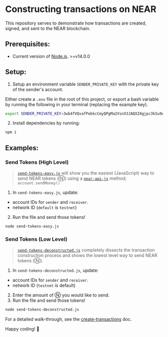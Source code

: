 Constructing transactions on NEAR
===

This repository serves to demonstrate how transactions are created, signed, and sent to the NEAR blockchain. 

## Prerequisites:

- Current version of [Node.js](https://nodejs.org/). >=v14.0.0

## Setup:

1) Setup an environment variable `SENDER_PRIVATE_KEY` with the private key of the sender's account.

Either create a `.env` file in the root of this project, or export a bash variable by running the following in your terminal (replacing the example key).

```bash
export SENDER_PRIVATE_KEY=3wb4fVQvafPebkcCmyQPgMa2VsnX3JAQXZ4gjpc3kSu9AbVtLpLZqEog4xTbJrJxG1Y88SkHpuJV58GmPRnPXMD
```

2) Install dependencies by running:
```bash
npm i
```

## Examples:

### Send Tokens (High Level)
>[`send-tokens-easy.js`](./send-tokens-easy.js) will show you the easiest (JavaScript) way to send NEAR tokens (Ⓝ) using a [`near-api-js`](https://github.com/near/near-api-js) method; `account.sendMoney()`

1) In `send-tokens-easy.js`, update:
  - account IDs for `sender` and `receiver`.
  - network ID (`default` is `testnet`)

2) Run the file and send those tokens!

```bash
node send-tokens-easy.js
```

### Send Tokens (Low Level)
>[`send-tokens-deconstructed.js`](./send-tokens-deconstructed.js) completely dissects the transaction construction process and shows the lowest level way to send NEAR tokens (Ⓝ).

1) In `send-tokens-deconstructed.js`, update:
  - account IDs for `sender` and `receiver`.
  - network ID (`testnet` is default)
2) Enter the amount of Ⓝ you would like to send.
3) Run the file and send those tokens!
  
```bash
node send-tokens-deconstructed.js
```

For a detailed walk-through, see the [create-transactions](https://docs.near.org/integrator/create-transactions) doc.

Happy coding! 🚀 
